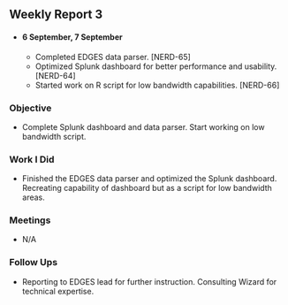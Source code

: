 ## Weekly Report 3

   -  #### 6 September, 7 September
      *  Completed EDGES data parser. [NERD-65]
      *  Optimized Splunk dashboard for better performance and usability. [NERD-64]
      *  Started work on R script for low bandwidth capabilities. [NERD-66]

   ### Objective
  -  Complete Splunk dashboard and data parser. Start working on low bandwidth script.

   ### Work I Did
  -  Finished the EDGES data parser and optimized the Splunk dashboard. Recreating capability of dashboard but as a script for low bandwidth areas. 

   ### Meetings
  -  N/A

   ### Follow Ups
  -  Reporting to EDGES lead for further instruction. Consulting Wizard for technical expertise.
